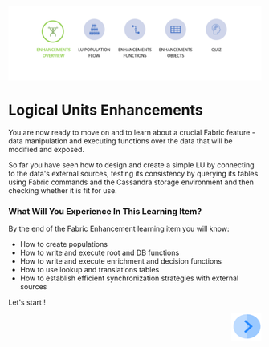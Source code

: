 ![](/academy/Training_Level_1/05_LU_Enhancements/images/EnhancementOverviewState.PNG)


# Logical Units Enhancements

You are now ready to move on and to learn about a crucial Fabric feature - data manipulation and executing functions over the data that will be modified and exposed. 

So far you have seen how to design and create a simple LU by connecting to the data's external sources, testing its consistency by querying its tables using Fabric commands and the Cassandra storage environment and then checking whether it is fit for use. 

 

### What Will You Experience In This Learning Item?

By the end of the Fabric Enhancement learning item you will know:

- How to create populations
- How to write and execute root and DB functions 
- How to write and execute enrichment and decision functions
- How to use lookup and translations tables
- How to establish efficient synchronization strategies with external sources

 

Let's start !

[<img align="right" width="60" height="54" src="/articles/images/Next.png">](/academy/Training_Level_1/05_LU_Enhancements/02_LU_Enhancements_PopulationMap_flow.md)

